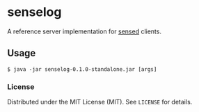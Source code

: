 # senselog

A reference server implementation for [sensed](http://github.com/sli/sensed) clients.

## Usage

    $ java -jar senselog-0.1.0-standalone.jar [args]

### License

Distributed under the MIT License (MIT). See `LICENSE` for details.
